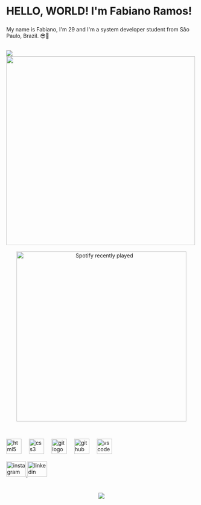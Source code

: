 <h1 align="left">HELLO, WORLD! I'm Fabiano Ramos!</h1>

###

<p align="left">My name is Fabiano, I'm 29 and I'm a system developer student from São Paulo, Brazil. 😎🚀</p>

##

<div>
<img src="https://github-readme-stats.vercel.app/api?username=FabianoR27&show_icons=true&theme=dark"/>
  <img src="https://github-readme-stats.vercel.app/api/top-langs?username=FabianoR27&layout=compact&langs_count=5&theme=dark" width="500"/><br>
</div>

<br clear="both">

<div align="center">
  <a href="https://open.spotify.com/user/fabianor27">
    <img src="https://spotify-recently-played-readme.vercel.app/api?user=fabianor27&count=3&unique=false" width="450" alt="Spotify recently played"  />
  </a>
</div>

##

<br clear="both">

<div align="left">
  <img src="https://cdn.jsdelivr.net/gh/devicons/devicon/icons/html5/html5-plain.svg" height="40" alt="html5 logo"  />
  <img width="12" />
  <img src="https://cdn.jsdelivr.net/gh/devicons/devicon/icons/css3/css3-plain.svg" height="40" alt="css3 logo"  />
  <img width="12" />
  <img src="https://cdn.jsdelivr.net/gh/devicons/devicon/icons/git/git-original.svg" height="40" alt="git logo"  />
  <img width="12" />
  <img src="https://cdn.jsdelivr.net/gh/devicons/devicon/icons/github/github-original.svg" height="40" alt="github logo"  />
  <img width="12" />
  <img src="https://cdn.jsdelivr.net/gh/devicons/devicon/icons/vscode/vscode-original.svg" height="40" alt="vscode logo"  />
</div>

<br clear="both">

<div align="left">
  <a href="https://www.instagram.com/fabiano.r_/" target="_blank">
    <img src="https://raw.githubusercontent.com/maurodesouza/profile-readme-generator/master/src/assets/icons/social/instagram/default.svg" width="52" height="40" alt="instagram logo"  />
  </a>
  <a href="https://www.linkedin.com/in/fabianor27/" target="_blank">
    <img src="https://raw.githubusercontent.com/maurodesouza/profile-readme-generator/master/src/assets/icons/social/linkedin/default.svg" width="52" height="40" alt="linkedin logo"  />
  </a>
</div>

###

<br clear="both">

<div align="center">
  <img src="https://profile-counter.glitch.me/FabianoR27/count.svg?"  />
</div>


